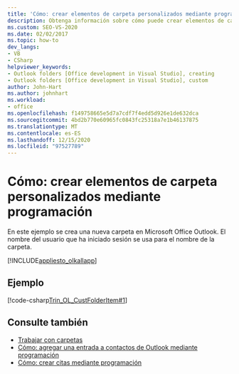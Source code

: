 ```yaml
---
title: 'Cómo: crear elementos de carpeta personalizados mediante programación'
description: Obtenga información sobre cómo puede crear elementos de carpeta personalizados mediante programación en Microsoft Outlook mediante Visual Studio.
ms.custom: SEO-VS-2020
ms.date: 02/02/2017
ms.topic: how-to
dev_langs:
- VB
- CSharp
helpviewer_keywords:
- Outlook folders [Office development in Visual Studio], creating
- Outlook folders [Office development in Visual Studio], custom
author: John-Hart
ms.author: johnhart
ms.workload:
- office
ms.openlocfilehash: f149758665e5d7a7cdf7f4edd5d926e1de632dca
ms.sourcegitcommit: 4bd2b770e60965fc0843fc25318a7e1b46137875
ms.translationtype: MT
ms.contentlocale: es-ES
ms.lasthandoff: 12/15/2020
ms.locfileid: "97527789"
---
```

# <a name="how-to-programmatically-create-custom-folder-items"></a>Cómo: crear elementos de carpeta personalizados mediante programación
  En este ejemplo se crea una nueva carpeta en Microsoft Office Outlook. El nombre del usuario que ha iniciado sesión se usa para el nombre de la carpeta.

 [!INCLUDE[appliesto_olkallapp](../vsto/includes/appliesto-olkallapp-md.md)]

## <a name="example"></a>Ejemplo
 [!code-csharp[Trin_OL_CustFolderItem#1](../vsto/codesnippet/CSharp/Trin_OL_CustFolderItem/thisaddin.cs#1)]

## <a name="see-also"></a>Consulte también
- [Trabajar con carpetas](../vsto/working-with-folders.md)
- [Cómo: agregar una entrada a contactos de Outlook mediante programación](../vsto/how-to-programmatically-add-an-entry-to-outlook-contacts.md)
- [Cómo: crear citas mediante programación](../vsto/how-to-programmatically-create-appointments.md)

